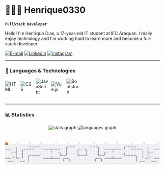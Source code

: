 # 👨🏻‍💻 Henrique0330

**`FullStack Developer`**


Hello! I'm Henrique Dias, a 17-year-old IT student at IFC Araquari. I really enjoy technology and I'm working hard to learn more and become a full-stack developer.



[![E-mail](https://img.shields.io/badge/-Email-white?style=for-the-badge&logo=gmail&logoColor=28a745&color=ffffff)](mailto:henriquebelboni@gmail.com)
[![LinkedIn](https://img.shields.io/badge/-LinkedIn-white?style=for-the-badge&logo=linkedin&logoColor=28a745&color=ffffff)](https://www.linkedin.com/in/diasbelboni)
[![Instagram](https://img.shields.io/badge/-Instagram-white?style=for-the-badge&logo=instagram&logoColor=28a745&color=ffffff)](https://www.instagram.com/h.belboni/)


---


### 🤖 Languages & Technologies

<div style="display: flex; flex-wrap: wrap; gap: 10px; align-items: center;">
    <img alt="HTML" title="HTML" width="40px" src="https://cdn.jsdelivr.net/gh/devicons/devicon@latest/icons/html5/html5-original.svg" />
    <img alt="CSS" title="CSS" width="40px" src="https://cdn.jsdelivr.net/gh/devicons/devicon@latest/icons/css3/css3-original.svg" />
    <img alt="JavaScript" title="JavaScript" width="40px" src="https://cdn.jsdelivr.net/gh/devicons/devicon@latest/icons/javascript/javascript-original.svg" />
    <img alt="Vue.js" title="Vue.js" width="40px" src="https://cdn.jsdelivr.net/gh/devicons/devicon@latest/icons/vuejs/vuejs-original.svg" />
    <img alt="Bootstrap" title="Bootstrap" width="40px" src="https://cdn.jsdelivr.net/gh/devicons/devicon@latest/icons/bootstrap/bootstrap-original.svg" />
</div>

<br/>

---

### 📊 Statistics

<div align="center">
  <img src="https://github-readme-stats.vercel.app/api?username=Henrique0330&hide_title=false&hide_rank=false&show_icons=true&include_all_commits=true&count_private=true&disable_animations=false&theme=dracula&locale=en&hide_border=false&order=1" height="150" alt="stats graph"  />
  <img src="https://github-readme-stats.vercel.app/api/top-langs?username=Henrique0330&locale=en&hide_title=false&layout=compact&card_width=320&langs_count=5&theme=dracula&hide_border=false&order=2" height="150" alt="languages graph"  />
</div>

###

<br/>

<picture>
  <source media="(prefers-color-scheme: dark)" srcset="https://raw.githubusercontent.com/Henrique0330/Henrique0330/output/pacman-contribution-graph-dark.svg">
  <source media="(prefers-color-scheme: light)" srcset="https://raw.githubusercontent.com/Henrique0330/Henrique0330/output/pacman-contribution-graph.svg">
  <img alt="pacman contribution graph" src="https://raw.githubusercontent.com/Henrique0330/Henrique0330/output/pacman-contribution-graph.svg">
</picture>

